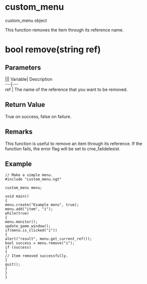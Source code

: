 # custom_menu

custom_menu object

  


This function removes the item through its reference name.

# bool remove(string ref)

## Parameters

||| Variable| Description  
---|---  
ref | The name of the reference that you want to be removed.  
  
## Return Value

True on success, false on failure.

## Remarks

This function is useful to remove an item through its reference. If the function fails, the error flag will be set to cme_faildelexist.

## Example


```
// Make a simple menu.
#include "custom_menu.ngt"

custom_menu menu;

void main()
{
menu.create("Example menu", true);
menu.add("item", "i");
while(true)
{
menu.monitor();
update_game_window();
if(menu.is_clicked("i"))
{
alert("result", menu.get_current_ref());
bool success = menu.remove("i");
if (success)
{
// Item removed successfully.
}
quit();
}
}
}

```
